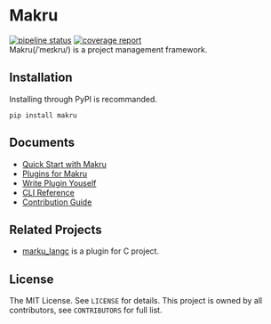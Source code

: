 # Makru
[![pipeline status](https://gitlab.com/jinwa/makru/badges/master/pipeline.svg)](https://gitlab.com/jinwa/makru/-/commits/master)
[![coverage report](https://gitlab.com/jinwa/makru/badges/master/coverage.svg)](https://gitlab.com/jinwa/makru/-/commits/master)  
Makru(/ˈmeɪkru/) is a project management framework.

## Installation
Installing through PyPI is recommanded.
````
pip install makru
````

## Documents
- [Quick Start with Makru](docs/quick_start.md)
- [Plugins for Makru](docs/plugins.md)
- [Write Plugin Youself](docs/wrt_plugin.md)
- [CLI Reference](docs/cli.md)
- [Contribution Guide](CONTRIBUTION.md)

## Related Projects
- [marku_langc](https://gitlab.com/jinwa/makru_langc) is a plugin for C project.

## License
The MIT License. See `LICENSE` for details.
This project is owned by all contributors, see `CONTRIBUTORS` for full list.
